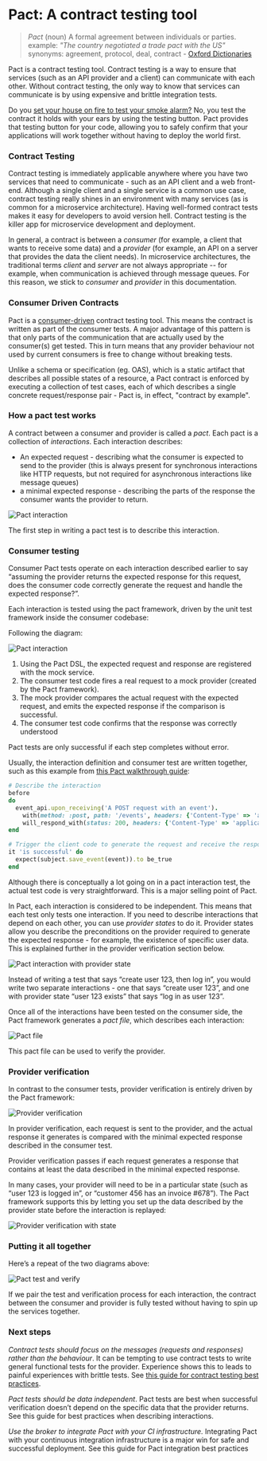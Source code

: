# Pact: A contract testing tool

> *Pact* (noun)
> A formal agreement between individuals or parties. 
> example: _"The country negotiated a trade pact with the US"_  
> synonyms:	agreement, protocol, deal, contract
>          - [Oxford Dictionaries](https://en.oxforddictionaries.com/definition/pact)

Pact is a contract testing tool. Contract testing is a way to ensure that services (such as an API provider and a client) can communicate with each other. Without contract testing, the only way to know that services can communicate is by using expensive and brittle integration tests.

Do you [set your house on fire to test your smoke alarm?](https://dius.com.au/2014/05/19/simplifying-micro-service-testing-with-pacts/) No, you test the contract it holds with your ears by using the testing button. Pact provides that testing button for your code, allowing you to safely confirm that your applications will work together without having to deploy the world first.


### Contract Testing

Contract testing is immediately applicable anywhere where you have two services that need to communicate - such as an API client and a web front-end. Although a single client and a single service is a common use case, contract testing really shines in an environment with many services (as is common for a microservice architecture). Having well-formed contract tests makes it easy for developers to avoid version hell. Contract testing is the killer app for microservice development and deployment.

In general, a contract is between a _consumer_ (for example, a client that wants to receive some data) and a _provider_ (for example, an API on a server that provides the data the client needs). In microservice architectures, the traditional terms _client_ and _server_ are not always appropriate -- for example, when communication is achieved through message queues. For this reason, we stick to _consumer_ and _provider_ in this documentation.

### Consumer Driven Contracts

Pact is a [consumer-driven](http://martinfowler.com/articles/consumerDrivenContracts.html) contract testing tool. This means the contract is written as part of the consumer tests. A major advantage of this pattern is that only parts of the communication that are actually used by the consumer(s) get tested. This in turn means that any provider behaviour not used by current consumers is free to change without breaking tests.

Unlike a schema or specification (eg. OAS), which is a static artifact that describes all possible states of a resource, a Pact contract is enforced by executing a collection of test cases, each of which describes a single concrete request/response pair - Pact is, in effect, "contract by example".

### How a pact test works

A contract between a consumer and provider is called a _pact_. Each pact is a collection of _interactions_. Each interaction describes:

* An expected request - describing what the consumer is expected to send to the provider (this is always present for synchronous interactions like HTTP requests, but not required for asynchronous interactions like message queues)
* a minimal expected response - describing the parts of the response the consumer wants the provider to return.


![Pact interaction](media/introduction/pact-base.png)

The first step in writing a pact test is to describe this interaction.

### Consumer testing

Consumer Pact tests operate on each interaction described earlier to say “assuming the provider returns the expected response for this request, does the consumer code correctly generate the request and handle the expected response?”.

Each interaction is tested using the pact framework, driven by the unit test framework inside the consumer codebase:


Following the diagram:

![Pact interaction](media/introduction/pact-overview.png)

1. Using the Pact DSL, the expected request and response are registered with the mock service.
2. The consumer test code fires a real request to a mock provider (created by the Pact framework).
3. The mock provider compares the actual request with the expected request, and emits the expected response if the comparison is successful.
4. The consumer test code confirms that the response was correctly understood

Pact tests are only successful if each step completes without error.

Usually, the interaction definition and consumer test are written together, such as this example from [this Pact walkthrough guide](https://dius.com.au/2014/05/19/simplifying-micro-service-testing-with-pacts/):

```ruby
# Describe the interaction
before
do     
  event_api.upon_receiving('A POST request with an event').
    with(method: :post, path: '/events', headers: {'Content-Type' => 'application/json'}, body: event_json).
    will_respond_with(status: 200, headers: {'Content-Type' => 'application/json'})
end

# Trigger the client code to generate the request and receive the response
it 'is successful' do
  expect(subject.save_event(event)).to be_true
end
```

Although there is conceptually a lot going on in a pact interaction test, the actual test code is very straightforward. This is a major selling point of Pact.

In Pact, each interaction is considered to be independent. This means that each test only tests one interaction. If you need to describe interactions that depend on each other, you can use _provider states_ to do it. Provider states allow you describe the preconditions on the provider required to generate the expected response - for example, the existence of specific user data. This is explained further in the provider verification section below.

![Pact interaction with provider state](media/introduction/pact-base-extended.png)

Instead of writing a test that says “create user 123, then log in”, you would write two separate interactions - one that says “create user 123”, and one with provider state “user 123 exists” that says “log in as user 123”.

Once all of the interactions have been tested on the consumer side, the Pact framework generates a _pact file_, which describes each interaction:

![Pact file](media/introduction/pact-file.png)

This pact file can be used to verify the provider.

### Provider verification

In contrast to the consumer tests, provider verification is entirely driven by the Pact framework:

![Provider verification](media/introduction/pact-verification.png)

In provider verification, each request is sent to the provider, and the actual response it generates is compared with the minimal expected response described in the consumer test.

Provider verification passes if each request generates a response that contains at least the data described in the minimal expected response.

In many cases, your provider will need to be in a particular state (such as “user 123 is logged in”, or “customer 456 has an invoice #678”). The Pact framework supports this by letting you set up the data described by the provider state before the interaction is replayed:

![Provider verification with state](media/introduction/pact-verification-states.png)

### Putting it all together

Here’s a repeat of the two diagrams above:

![Pact test and verify](media/introduction/pact-test-and-verify.png)

If we pair the test and verification process for each interaction, the contract between the consumer and provider is fully tested without having to spin up the services together.

### Next steps

*Contract tests should focus on the messages (requests and responses) rather than the behaviour*. It can be tempting to use contract tests to write general functional tests for the provider. Experience shows this to leads to painful experiences with brittle tests. See [this guide for contract testing best practices](https://docs.pact.io/best-practices/consumer/contract-tests-vs-functional-tests).

*Pact tests should be data independent*. Pact tests are best when successful verification doesn’t depend on the specific data that the provider returns. See this guide for best practices when describing interactions.

*Use the broker to integrate Pact with your CI infrastructure.* Integrating Pact with your continuous integration infrastructure is a major win for safe and successful deployment. See this guide for Pact integration best practices

